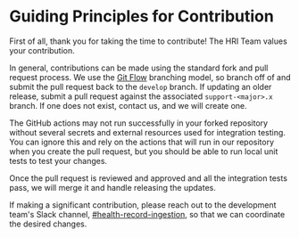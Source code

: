 # Guiding Principles for Contribution
First of all, thank you for taking the time to contribute! The HRI Team values your contribution. 

In general, contributions can be made using the standard fork and pull request process. We use the [Git Flow](https://nvie.com/posts/a-successful-git-branching-model/) branching model, so branch off of and submit the pull request back to the `develop` branch. If updating an older release, submit a pull request against the associated `support-<major>.x` branch. If one does not exist, contact us, and we will create one.

The GitHub actions may not run successfully in your forked repository without several secrets and external resources used for integration testing. You can ignore this and rely on the actions that will run in our repository when you create the pull request, but you should be able to run local unit tests to test your changes.

Once the pull request is reviewed and approved and all the integration tests pass, we will merge it and handle releasing the updates.

If making a significant contribution, please reach out to the development team's Slack channel, [#health-record-ingestion](https://alvearie.slack.com/archives/C01GM43LFJ6), so that we can coordinate the desired changes.
